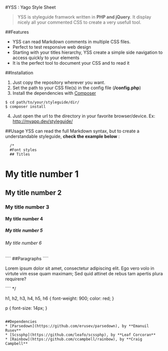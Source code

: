 #YSS : Yago Style Sheet

>YSS is styleguide framwork written in **PHP and jQuery**. It display nicely all your commented CSS to create a very usefull tool.

##Features
* YSS can read Markdown comments in multiple CSS files.
* Perfect to test responsive web design
* Starting with your titles hierarchy, YSS create a simple side navigation to access quickly to your elements
* It is the perfect tool to document your CSS and to read it

##Installation

1. Just copy the repository wherever you want.
2. Set the path to your CSS file(s) in the config file (**/config.php**)
3. Install the dependencies with [Composer](http://getcomposer.org/)

````
$ cd path/to/your/styleguide/dir/
$ composer install
````

4. Just open the url to the directory in your favorite browser/device. Ex: http://myapp.dev/styleguide/ 

##Usage
YSS can read the full Markdown syntax, but to create a understandable styleguide, **check the example below** :

````
  /*
  #Font styles
  ## Titles
  ````
  <h1>My title number 1</h1>
  <h2>My title number 2</h2>
  <h3>My title number 3</h3>
  <h4>My title number 4</h4>
  <h5>My title number 5</h5>
  <h6>My title number 6</h6>
  ````
  ##Paragraphs
  ````
  <p>
  	Lorem ipsum dolor sit amet, consectetur adipiscing elit. Ego vero volo in virtute vim esse quam maximam; Sed quid attinet de rebus tam apertis plura requirere?
  </p>
  ````
  */
  
  h1, h2, h3, h4, h5, h6 {
  	font-weight: 900;
  	color: red;
  }
  
  p {
  	font-size: 14px;
  }
````

##Dependencies
* [Parsedown](https://github.com/erusev/parsedown), by **Emanuil Rusev**
* [Scssphp](https://github.com/leafo/scssphp), by **Leaf Corcoran**
* [Rainbow](https://github.com/ccampbell/rainbow), by **Craig Campbell**